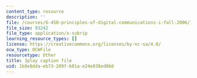 ```yaml
---
content_type: resource
description: ''
file: /courses/6-450-principles-of-digital-communications-i-fall-2006/1b8e8ddaeb73289fb01ae24e838ed86d_qU6NkB4xE7U.srt
file_size: 93242
file_type: application/x-subrip
learning_resource_types: []
license: https://creativecommons.org/licenses/by-nc-sa/4.0/
ocw_type: OCWFile
resourcetype: Other
title: 3play caption file
uid: 1b8e8dda-eb73-289f-b01a-e24e838ed86d
---
```

